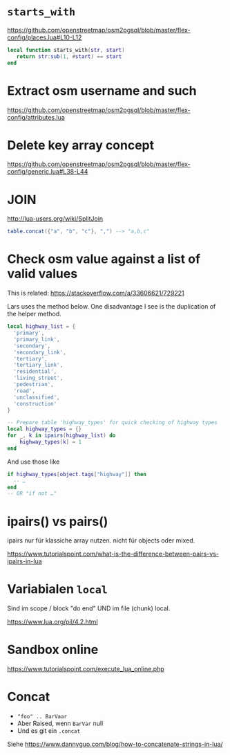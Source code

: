 # `starts_with`

https://github.com/openstreetmap/osm2pgsql/blob/master/flex-config/places.lua#L10-L12

```lua
local function starts_with(str, start)
   return str:sub(1, #start) == start
end
```

# Extract osm username and such

https://github.com/openstreetmap/osm2pgsql/blob/master/flex-config/attributes.lua

# Delete key array concept

https://github.com/openstreetmap/osm2pgsql/blob/master/flex-config/generic.lua#L38-L44

# JOIN

http://lua-users.org/wiki/SplitJoin

```lua
table.concat({"a", "b", "c"}, ",") --> "a,b,c"
```

# Check osm value against a list of valid values

This is related: https://stackoverflow.com/a/33606621/729221

Lars uses the method below.
One disadvantage I see is the duplication of the helper method.

```lua
local highway_list = {
  'primary',
  'primary_link',
  'secondary',
  'secondary_link',
  'tertiary',
  'tertiary_link',
  'residential',
  'living_street',
  'pedestrian',
  'road',
  'unclassified',
  'construction'
}

-- Prepare table 'highway_types' for quick checking of highway types
local highway_types = {}
for _, k in ipairs(highway_list) do
    highway_types[k] = 1
end
```

And use those like

```lua
if highway_types[object.tags["highway"]] then
  -- …
end
-- OR "if not …"
```

# ipairs() vs pairs()

ipairs nur für klassiche array nutzen. nicht für objects oder mixed.

https://www.tutorialspoint.com/what-is-the-difference-between-pairs-vs-ipairs-in-lua

# Variabialen `local`

Sind im scope / block "do end" UND im file (chunk) local.

https://www.lua.org/pil/4.2.html

# Sandbox online

https://www.tutorialspoint.com/execute_lua_online.php

# Concat

- `"foo" .. BarVaar`
- Aber Raised, wenn `BarVar` null
- Und es git ein `.concat`

Siehe https://www.dannyguo.com/blog/how-to-concatenate-strings-in-lua/
